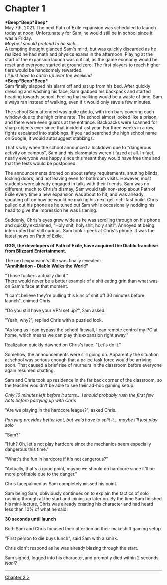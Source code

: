 Chapter 1
===

**\*Beep\*Beep\*Beep\***  
May 7th, 2021. The next Path of Exile expansion was scheduled to launch today at noon. Unfortunately for Sam, he would still be in school since it was a Friday.  
_Maybe I should pretend to be sick..._  
A tempting thought glanced Sam's mind, but was quickly discarded as he realized he had math and physics exams in the afternoon. Playing at the start of the expansion launch was critical, as the game economy would be reset and everyone started at ground zero. The first players to reach higher tiers would be handsomely rewarded.  
_I'll just have to catch up over the weekend_  
**\*Beep\*Beep\*Beep\***  
Sam finally slapped his alarm off and sat up from his bed. After quickly dressing and washing his face, Sam grabbed his backpack and started heading towards school. Feeling that walking would be a waste of time, Sam always ran instead of walking, even if it would only save a few minutes.   
  
The school Sam attended was quite ghetto, with iron bars covering each window due to the high crime rate. The school almost looked like a prison, and there were even guards at the entrance. 
Backpacks were scanned for sharp objects ever since that incident last year. For three weeks in a row, fights escalated into stabbings. If you had searched the high school name on Google, it would autosuggest stabbings.  
  
That's why when the school announced a lockdown due to "dangerous activity on campus", Sam and his classmates weren't fazed at all. In fact, nearly everyone was happy since this meant they would have free time and that the tests would be postponed.  
  
The announcements droned on about safety requirements, shutting blinds, locking doors, and not leaving even for bathroom visits. However, most students were already engaged in talks with their friends. Sam was no different; much to Chris's dismay, Sam would talk non-stop about Path of Exile every time a new expansion was about to hit, and was already spouting off on how he would be making his next get-rich-fast build. Chris pulled out his phone as he tuned out Sam while occasionally nodding his head to give the impression he was listening.  
  
Suddenly, Chris's eyes grew wide as he was scrolling through on his phone and quickly exclaimed, "Holy shit, holy shit, holy shit!". Annoyed at being interrupted but still curious, Sam took a peek at Chris's phone. It was the latest news on Path of Exile.  
  
**GGG, the developers of Path of Exile, have acquired the Diablo franchise from Blizzard Entertainment.**  
  
The next expansion's title was finally revealed:  
**"Annihilation - Diablo Walks the World"**  
  
"Those fuckers actually did it."  
There would never be a better example of a shit eating grin than what was on Sam's face at that moment.  
  
"I can't believe they're pulling this kind of shit off 30 minutes before launch", chimed Chris.  
  
"Do you still have your VPN set up?", Sam asked.  
  
"Yeah, why?", replied Chris with a puzzled look.   
  
"As long as I can bypass the school firewall, I can remote control my PC at home, which means we can play this expansion right away."  
  
Realization quickly dawned on Chris's face. "Let's do it."  
  
Somehow, the announcements were still going on. Apparently the situation at school was serious enough that a police task force would be arriving soon. That caused a brief rise of murmurs in the classroom before everyone again resumed chatting.  
  
Sam and Chris took up residence in the far back corner of the classroom, so the teacher wouldn't be able to see their ad-hoc gaming setup.  
  
_Only 10 minutes left before it starts... I should probably rush the first few Acts before partying up with Chris_  
  
"Are we playing in the hardcore league?", asked Chris.  
  
_Partying provides better loot, but we'd have to split it... maybe I'll just play solo_  
  
"Sam?"  
  
"Huh? Oh, let's not play hardcore since the mechanics seem especially dangerous this time."  
  
"What's the fun in hardcore if it's not dangerous?"  
  
"Actually, that's a good point, maybe we should do hardcore since it'll be more profitable due to the danger."  
  
Chris facepalmed as Sam completely missed his point. 
  
Sam being Sam, obliviously continued on to explain the tactics of solo rushing through at the start and joining up later on. 
By the time Sam finished his mini-lecture, Chris was already creating his character and had heard less than 10% of what he said.  
  
**30 seconds until launch**  
  
Both Sam and Chris focused their attention on their makeshift gaming setup.  
  
"First person to die buys lunch", said Sam with a smirk.  
  
Chris didn't respond as he was already blazing through the start. 

Sam sighed, logged into his character, and promptly died within 2 seconds.  
_Nani?_

---  

[Chapter 2 >](/chapters/RuinsOfExile-002.md)